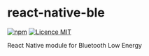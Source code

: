 # react-native-ble

[![npm](https://img.shields.io/npm/dm/react-native-ble.svg)](https://www.npmjs.com/package/react-native-ble)
[![Licence MIT](https://img.shields.io/badge/licence-MIT-blue.svg)](http://opensource.org/licenses/MIT)

React Native module for Bluetooth Low Energy